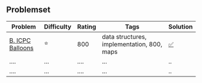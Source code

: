 

## Problemset
| Problem      |  Difficulty | Rating |Tags| Solution |
|-------------|------|--------|------------|------------------|
|[B. ICPC Balloons](https://codeforces.com/problemset/problem/1703/B)|:star:| 800| data structures, implementation, 800, maps | [:white_check_mark:](https://github.com/LuizIgnacio2002/codeforces-solutions/blob/main/B/B.%20ICPC%20Balloons.cpp)|
| ....      | ...  | ....      | ...    |..           |
| ....      | ...  | ....      | ...    |..           |

